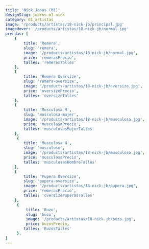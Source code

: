 ```yaml
---
title: 'Nick Jonas (M1)'
designSlug: jobros-m1-nick
category: 01_artistas
image: '/products/artistas/18-nick-jb/principal.jpg'
imageHover: '/products/artistas/18-nick-jb/normal.jpg'
prendas: [
    {   
        title: 'Remera',
        slug: 'remera',          
        image: '/products/artistas/18-nick-jb/normal.jpg',
        price: 'remerasPrecio',
        talles: 'remerasTalles'
    },
    {
        title: 'Remera Oversize',
        slug: 'remera-oversize',
        image: '/products/artistas/18-nick-jb/oversize.jpg',
        price: 'oversizePrecio',
        talles: 'oversizeTalles'
    },
    {
        title: 'Musculosa M',
        slug: 'musculosa-mujer',
        image: '/products/artistas/18-nick-jb/musculosa.jpg',
        price: 'musculosaPrecio',
        talles: 'musculosasMujerTalles'
    },
     {
        title: 'Musculosa H',
        slug: 'musculoso',
        image: '/products/artistas/18-nick-jb/musculoso.jpg',
        price: 'musculosaPrecio',
        talles: 'musculosasHombreTalles'
    },
    {
        title: 'Pupera Oversize',
        slug: 'pupera-oversize',
        image: '/products/artistas/18-nick-jb/pupera.jpg',
        price: 'remerasPrecio',
        talles: 'oversizePuperasTalles'
    },
     {
         title: 'Buzo',
         slug: 'buzo',
         image: '/products/artistas/18-nick-jb/buzo.jpg',
         price: buzosPrecio,
        talles: 'BuzosTalles'
     },
]
---
```

